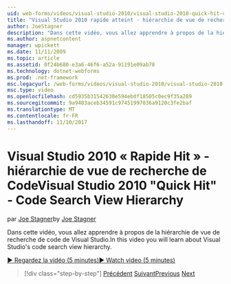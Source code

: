 ```yaml
---
uid: web-forms/videos/visual-studio-2010/visual-studio-2010-quick-hit-code-search-view-hierarchy
title: "Visual Studio 2010 rapide atteint - hiérarchie de vue de recherche de Code"
author: JoeStagner
description: "Dans cette vidéo, vous allez apprendre à propos de la hiérarchie de vue de recherche de code de Visual Studio."
ms.author: aspnetcontent
manager: wpickett
ms.date: 11/11/2009
ms.topic: article
ms.assetid: 0f24b680-e3a6-46f6-a52a-91191e09ab78
ms.technology: dotnet-webforms
ms.prod: .net-framework
msc.legacyurl: /web-forms/videos/visual-studio-2010/visual-studio-2010-quick-hit-code-search-view-hierarchy
msc.type: video
ms.openlocfilehash: cd5935b31542630e594ebdf18505c0ec9f35a289
ms.sourcegitcommit: 9a9483aceb34591c97451997036a9120c3fe2baf
ms.translationtype: MT
ms.contentlocale: fr-FR
ms.lasthandoff: 11/10/2017
---
```

<a name="visual-studio-2010-quick-hit---code-search-view-hierarchy"></a><span data-ttu-id="c4035-103">Visual Studio 2010 « Rapide Hit » - hiérarchie de vue de recherche de Code</span><span class="sxs-lookup"><span data-stu-id="c4035-103">Visual Studio 2010 "Quick Hit" - Code Search View Hierarchy</span></span>
====================
<span data-ttu-id="c4035-104">par [Joe Stagner](https://github.com/JoeStagner)</span><span class="sxs-lookup"><span data-stu-id="c4035-104">by [Joe Stagner](https://github.com/JoeStagner)</span></span>

<span data-ttu-id="c4035-105">Dans cette vidéo, vous allez apprendre à propos de la hiérarchie de vue de recherche de code de Visual Studio.</span><span class="sxs-lookup"><span data-stu-id="c4035-105">In this video you will learn about Visual Studio's code search view hierarchy.</span></span>

[<span data-ttu-id="c4035-106">&#9654; Regardez la vidéo (5 minutes)</span><span class="sxs-lookup"><span data-stu-id="c4035-106">&#9654; Watch video (5 minutes)</span></span>](https://channel9.msdn.com/Blogs/ASP-NET-Site-Videos/visual-studio-2010-quick-hit-code-search-view-hierarchy)

>[!div class="step-by-step"]
<span data-ttu-id="c4035-107">[Précédent](visual-studio-2010-quick-hit-code-optimized-profile.md)
[Suivant](visual-studio-2010-quick-hit-intellisense-smart-lists.md)</span><span class="sxs-lookup"><span data-stu-id="c4035-107">[Previous](visual-studio-2010-quick-hit-code-optimized-profile.md)
[Next](visual-studio-2010-quick-hit-intellisense-smart-lists.md)</span></span>
